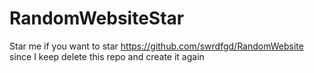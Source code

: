 # RandomWebsiteStar
Star me if you want to star https://github.com/swrdfgd/RandomWebsite since I keep delete this repo and create it again

